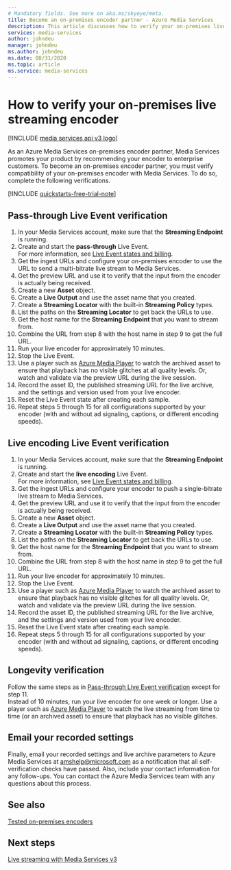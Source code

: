 ```yaml
---
# Mandatory fields. See more on aka.ms/skyeye/meta.
title: Become an on-premises encoder partner - Azure Media Services 
description: This article discusses how to verify your on-premises live streaming encoders.
services: media-services
author: johndeu
manager: johndeu
ms.author: johndeu
ms.date: 08/31/2020
ms.topic: article
ms.service: media-services
---
```

 
# How to verify your on-premises live streaming encoder

[!INCLUDE [media services api v3 logo](./includes/v3-hr.md)]

As an Azure Media Services on-premises encoder partner, Media Services promotes your product by recommending your encoder to enterprise customers. To become an on-premises encoder partner, you must verify compatibility of your on-premises encoder with Media Services. To do so, complete the following verifications.

[!INCLUDE [quickstarts-free-trial-note](../../../includes/quickstarts-free-trial-note.md)]

## Pass-through Live Event verification

1. In your Media Services account, make sure that the **Streaming Endpoint** is running. 
2. Create and start the **pass-through** Live Event. <br/> For more information, see [Live Event states and billing](live-event-states-billing.md).
3. Get the ingest URLs and configure your on-premises encoder to use the URL to send a multi-bitrate live stream to Media Services.
4. Get the preview URL and use it to verify that the input from the encoder is actually being received.
5. Create a new **Asset** object.
6. Create a **Live Output** and use the asset name that you created.
7. Create a **Streaming Locator** with the built-in **Streaming Policy** types.
8. List the paths on the **Streaming Locator** to get back the URLs to use.
9. Get the host name for the **Streaming Endpoint** that you want to stream from.
10. Combine the URL from step 8 with the host name in step 9 to get the full URL.
11. Run your live encoder for approximately 10 minutes.
12. Stop the Live Event. 
13. Use a player such as [Azure Media Player](https://aka.ms/azuremediaplayer) to watch the archived asset to ensure that playback has no visible glitches at all quality levels. Or, watch and validate via the preview URL during the live session.
14. Record the asset ID, the published streaming URL for the live archive, and the settings and version used from your live encoder.
15. Reset the Live Event state after creating each sample.
16. Repeat steps 5 through 15 for all configurations supported by your encoder (with and without ad signaling, captions, or different encoding speeds).

## Live encoding Live Event verification

1. In your Media Services account, make sure that the **Streaming Endpoint** is running. 
2. Create and start the **live encoding** Live Event. <br/> For more information, see [Live Event states and billing](live-event-states-billing.md).
3. Get the ingest URLs and configure your encoder to push a single-bitrate live stream to Media Services.
4. Get the preview URL and use it to verify that the input from the encoder is actually being received.
5. Create a new **Asset** object.
6. Create a **Live Output** and use the asset name that you created.
7. Create a **Streaming Locator** with the built-in **Streaming Policy** types.
8. List the paths on the **Streaming Locator** to get back the URLs to use.
9. Get the host name for the **Streaming Endpoint** that you want to stream from.
10. Combine the URL from step 8 with the host name in step 9 to get the full URL.
11. Run your live encoder for approximately 10 minutes.
12. Stop the Live Event.
13. Use a player such as [Azure Media Player](https://aka.ms/azuremediaplayer) to watch the archived asset to ensure that playback has no visible glitches for all quality levels. Or, watch and validate via the preview URL during the live session.
14. Record the asset ID, the published streaming URL for the live archive, and the settings and version used from your live encoder.
15. Reset the Live Event state after creating each sample.
16. Repeat steps 5 through 15 for all configurations supported by your encoder (with and without ad signaling, captions, or different encoding speeds).

## Longevity verification

Follow the same steps as in [Pass-through Live Event verification](#pass-through-live-event-verification) except for step 11. <br/>Instead of 10 minutes, run your live encoder for one week or longer. Use a player such as [Azure Media Player](https://aka.ms/azuremediaplayer) to watch the live streaming from time to time (or an archived asset) to ensure that playback has no visible glitches.

## Email your recorded settings

Finally, email your recorded settings and live archive parameters to Azure Media Services at amshelp@microsoft.com as a notification that all self-verification checks have passed. Also, include your contact information for any follow-ups. You can contact the Azure Media Services team with any questions about this process.

## See also

[Tested on-premises encoders](recommended-on-premises-live-encoders.md)

## Next steps

[Live streaming with Media Services v3](live-streaming-overview.md)
